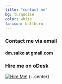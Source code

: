 ```yaml
---
title: "contact me"
bg: turquoise
color: white
fa-icon: bullhorn
---
```


### Contact me via email

#### dm.salko at gmail.com

### Hire me on oDesk

<a target="blank" href="https://www.odesk.com/users/~01256aa2f96be016dc"><img src="https://www.odesk.com/images/hire_me_button.gif" alt="Hire Me!" style="margin: 0pt auto; border: 0px;"></a>
{: .center}
